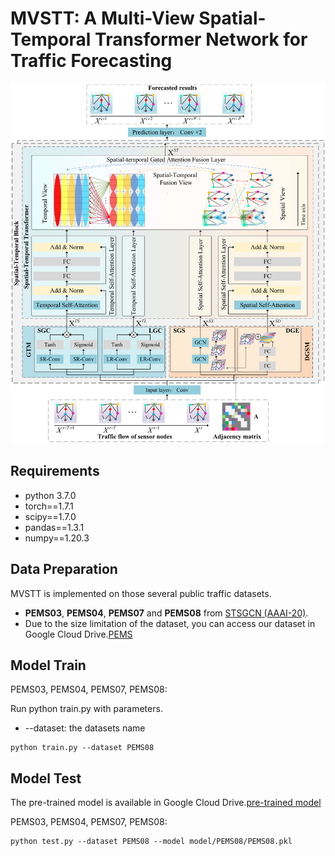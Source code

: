 # MVSTT: A Multi-View Spatial-Temporal Transformer Network for Traffic Forecasting
<p align="center">
  <img width="1000"  src=./model/model.png>
</p>


## Requirements
- python 3.7.0
- torch==1.7.1
- scipy==1.7.0
- pandas==1.3.1
- numpy==1.20.3
## Data Preparation
MVSTT is implemented on those several public traffic datasets.
- **PEMS03**, **PEMS04**, **PEMS07** and **PEMS08** from [STSGCN (AAAI-20)](https://github.com/Davidham3/STSGCN).
- Due to the size limitation of the dataset, you can access our dataset in Google Cloud Drive.[PEMS](https://drive.google.com/drive/folders/1wxNZtR_a8uYm7E-JT1qIwEWNUehlQ6xM?usp=sharing)
## Model Train
PEMS03, PEMS04, PEMS07, PEMS08:

Run python train.py with  parameters.
- --dataset: the datasets name
```
python train.py --dataset PEMS08
```



## Model Test
The pre-trained model is available in Google Cloud Drive.[pre-trained model](https://drive.google.com/drive/folders/1SoO00z2BO_9sbZMNh2lx9WIanlOZb6B7?usp=sharing)

PEMS03, PEMS04, PEMS07, PEMS08:
```
python test.py --dataset PEMS08 --model model/PEMS08/PEMS08.pkl
```
